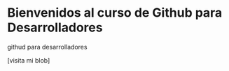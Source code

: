 # Bienvenidos al curso de Github para Desarrolladores

githud para desarrolladores

[visita mi blob]
